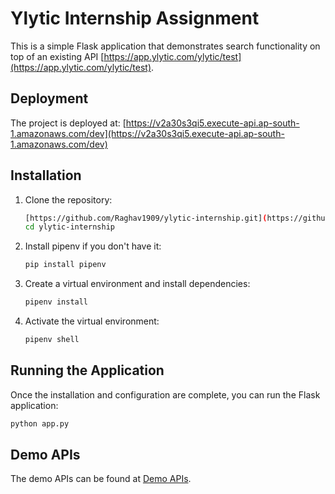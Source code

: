 # Ylytic Internship Assignment

This is a simple Flask application that demonstrates search functionality on top of an existing API [https://app.ylytic.com/ylytic/test](https://app.ylytic.com/ylytic/test).

## Deployment

The project is deployed at: [https://v2a30s3qi5.execute-api.ap-south-1.amazonaws.com/dev](https://v2a30s3qi5.execute-api.ap-south-1.amazonaws.com/dev)

## Installation

1. Clone the repository:

    ```bash
    [https://github.com/Raghav1909/ylytic-internship.git](https://github.com/Raghav1909/ylytic-internship.git)
    cd ylytic-internship
    ```

2. Install pipenv if you don't have it:

    ```bash
    pip install pipenv
    ```

3. Create a virtual environment and install dependencies:

    ```bash
    pipenv install
    ```

4. Activate the virtual environment:

    ```bash
    pipenv shell
    ```

## Running the Application

Once the installation and configuration are complete, you can run the Flask application:

```bash
python app.py
```

## Demo APIs

The demo APIs can be found at [Demo APIs](demo_API.md).
